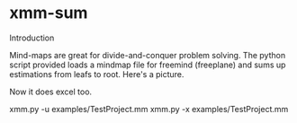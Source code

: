 # xmm-sum
Introduction

Mind-maps are great for divide-and-conquer problem solving. The python script provided loads a mindmap file for freemind (freeplane) and sums up estimations from leafs to root. Here's a picture.

Now it does excel too.

xmm.py -u examples/TestProject.mm
xmm.py -x examples/TestProject.mm
